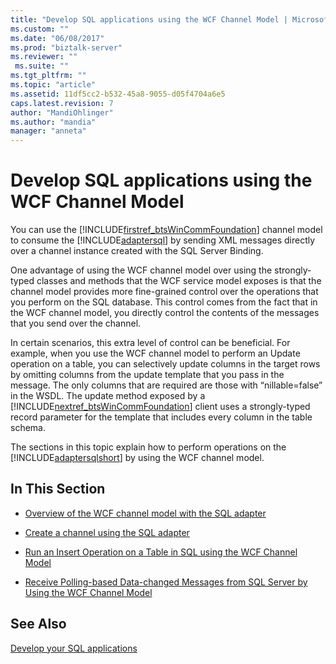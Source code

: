 ```yaml
---
title: "Develop SQL applications using the WCF Channel Model | Microsoft Docs"
ms.custom: ""
ms.date: "06/08/2017"
ms.prod: "biztalk-server"
ms.reviewer: ""
 ms.suite: ""
ms.tgt_pltfrm: ""
ms.topic: "article"
ms.assetid: 11df5cc2-b532-45a8-9055-d05f4704a6e5
caps.latest.revision: 7
author: "MandiOhlinger"
ms.author: "mandia"
manager: "anneta"
---
```

# Develop SQL applications using the WCF Channel Model
You can use the [!INCLUDE[firstref_btsWinCommFoundation](../../includes/firstref-btswincommfoundation-md.md)] channel model to consume the [!INCLUDE[adaptersql](../../includes/adaptersql-md.md)] by sending XML messages directly over a channel instance created with the SQL Server Binding.  
  
 One advantage of using the WCF channel model over using the strongly-typed classes and methods that the WCF service model exposes is that the channel model provides more fine-grained control over the operations that you perform on the SQL database. This control comes from the fact that in the WCF channel model, you directly control the contents of the messages that you send over the channel.  
  
 In certain scenarios, this extra level of control can be beneficial. For example, when you use the WCF channel model to perform an Update operation on a table, you can selectively update columns in the target rows by omitting columns from the update template that you pass in the message. The only columns that are required are those with “nillable=false” in the WSDL. The update method exposed by a [!INCLUDE[nextref_btsWinCommFoundation](../../includes/nextref-btswincommfoundation-md.md)] client uses a strongly-typed record parameter for the template that includes every column in the table schema.  
  
 The sections in this topic explain how to perform operations on the [!INCLUDE[adaptersqlshort](../../includes/adaptersqlshort-md.md)] by using the WCF channel model.  
  
## In This Section  
  
-   [Overview of the WCF channel model with the SQL adapter](../../adapters-and-accelerators/adapter-sql/overview-of-the-wcf-channel-model-with-the-sql-adapter.md)  
  
-   [Create a channel using the SQL adapter](../../adapters-and-accelerators/adapter-sql/create-a-channel-using-the-sql-adapter.md)  
  
-   [Run an Insert Operation on a Table in SQL using the WCF Channel Model](../../adapters-and-accelerators/adapter-sql/run-an-insert-operation-on-a-table-in-sql-using-the-wcf-channel-model.md)  
  
-   [Receive Polling-based Data-changed Messages from SQL Server by Using the WCF Channel Model](../../adapters-and-accelerators/adapter-sql/receive-polling-based-data-changed-messages-from-sql-server-using-a-wcf-channel.md)  
  
## See Also  
[Develop your SQL applications](../../adapters-and-accelerators/adapter-sql/develop-your-sql-applications.md)